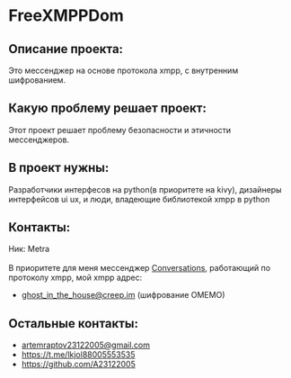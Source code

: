 # FreeXMPPDom
## Описание проекта:
Это мессенджер на основе протокола xmpp, с внутренним шифрованием. 
## Какую проблему решает проект:
Этот проект решает проблему безопасности и этичности мессенджеров.
## В проект нужны:
Разработчики интерфесов на python(в приоритете на kivy), дизайнеры интерфейсов ui ux, и люди, владеющие библиотекой xmpp в python
## Контакты:
Ник: Metra<br><br>
В приоритете для меня мессенджер <a href="https://f-droid.org/en/packages/eu.siacs.conversations/">Conversations</a>, работающий по протоколу xmpp, мой xmpp адрес: 
* ghost_in_the_house@creep.im (шифрование OMEMO)
## Остальные контакты:
* artemraptov23122005@gmail.com
* https://t.me/lkjol88005553535	
* https://github.com/A23122005

